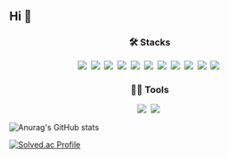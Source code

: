 ## Hi 👋

<h3 align="center"> 🛠️ Stacks </h3>
<div align="center">
<img src="https://img.shields.io/badge/Java-ED8B00?style=for-the-badge&logo=openjdk&logoColor=white"/>&nbsp
 <img src="https://img.shields.io/badge/jQuery-0769AD?style=for-the-badge&logo=jquery&logoColor=white"/>&nbsp
 <img src="https://img.shields.io/badge/Spring-6DB33F?style=for-the-badge&logo=spring&logoColor=white"/>&nbsp
 <img src="https://img.shields.io/badge/SpringBoot-6DB33F?style=for-the-badge&logo=springboot&logoColor=white"/>&nbsp
 <img src="https://img.shields.io/badge/Spring_Security-6DB33F?style=for-the-badge&logo=Spring-Security&logoColor=white"/>&nbsp
 <img src="https://img.shields.io/badge/MySQL-00000F?style=for-the-badge&logo=mysql&logoColor=white"/>&nbsp
 <img src="https://img.shields.io/badge/Oracle-F80000?style=for-the-badge&logo=oracle&logoColor=black"/>&nbsp
 <img src="https://img.shields.io/badge/GitHub-100000?style=for-the-badge&logo=github&logoColor=white"/>&nbsp
 <img src="https://img.shields.io/badge/react-20232a.svg?style=for-the-badge&logo=react&logoColor=61DAFB" />&nbsp
  <img src="https://img.shields.io/badge/javascript-F7DF1E.svg?style=for-the-badge&logo=javascript&logoColor=20232a" />&nbsp
  <img src="https://img.shields.io/badge/html5-E34F26.svg?style=for-the-badge&logo=html5&logoColor=white" />&nbsp
</div>
<h3 align="center"> 💪🏼 Tools </h3>
<div align="center">
<img src="https://img.shields.io/badge/Eclipse-2C2255?style=for-the-badge&logo=eclipse&logoColor=white"/>&nbsp
<img src="https://img.shields.io/badge/IntelliJ_IDEA-000000.svg?style=for-the-badge&logo=intellij-idea&logoColor=white"/>&nbsp
</div>

![Anurag's GitHub stats](https://github-readme-stats.vercel.app/api?username=sjnltt3756&show_icons=true&theme=radical)

[![Solved.ac Profile](http://mazassumnida.wtf/api/v2/generate_badge?boj=sjnlt3756)](https://solved.ac/sjnlt3756/)  

